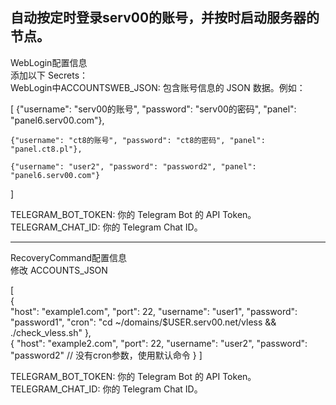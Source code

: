 自动按定时登录serv00的账号，并按时启动服务器的节点。
-------------------------------------------------------------------------------------------------
WebLogin配置信息                                                                        
添加以下 Secrets：                                                                             
WebLogin中ACCOUNTSWEB_JSON: 包含账号信息的 JSON 数据。例如：

                                                                                                                                                
[
    {"username": "serv00的账号", "password": "serv00的密码", "panel": "panel6.serv00.com"},

    {"username": "ct8的账号", "password": "ct8的密码", "panel": "panel.ct8.pl"},

    {"username": "user2", "password": "password2", "panel": "panel6.serv00.com"}
]

TELEGRAM_BOT_TOKEN: 你的 Telegram Bot 的 API Token。
TELEGRAM_CHAT_ID: 你的 Telegram Chat ID。

----------------------------------------------------------------------------------------------------
RecoveryCommand配置信息                                  
修改 ACCOUNTS_JSON                                                     


[   
      {   
        "host": "example1.com",
        "port": 22,
        "username": "user1",
        "password": "password1",
        "cron": "cd ~/domains/$USER.serv00.net/vless && ./check_vless.sh"
      },     
      {
        "host": "example2.com",
        "port": 22,
        "username": "user2",
        "password": "password2"
        // 没有cron参数，使用默认命令
      }
]

                                                                                            
TELEGRAM_BOT_TOKEN: 你的 Telegram Bot 的 API Token。    
TELEGRAM_CHAT_ID: 你的 Telegram Chat ID。                                                        
 
